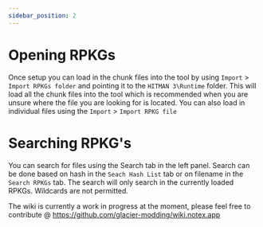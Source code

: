 ```yaml
---
sidebar_position: 2
---
```


# Opening RPKGs
Once setup you can load in the chunk files into the tool by using `Import` > `Import RPKGs folder` and pointing it to the `HITMAN 3\Runtime` folder. This will load all the chunk files into the tool which is recommended when you are unsure where the file you are looking for is located. You can also load in individual files using the `Import` > `Import RPKG file`

# Searching RPKG's
You can search for files using the Search tab in the left panel. Search can be done based on hash in the `Seach Hash List` tab or on filename in the `Search RPKGs` tab. The search will only search in the currently loaded RPKGs. Wildcards are not permitted.  



The wiki is currently a work in progress at the moment, please feel free to contribute @ https://github.com/glacier-modding/wiki.notex.app